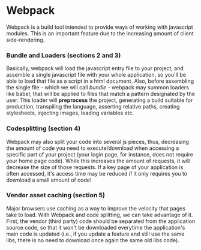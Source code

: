 # Webpack

Webpack is a build tool intended to provide ways of working with javascript modules.
This is an important feature due to the increasing amount of client side-rendering.

### Bundle and Loaders (sections 2 and 3)
Basically, webpack will load the javascript entry file to your project, and assemble a single javascript file with your whole application,
so you'll be able to load that file as a script in a html document.
Also, before assembling the single file - which we will call *bundle* - webpack may summon loaders like babel,
that will be applied to files that match a pattern designated by the user. This loader will **preprocess** the project,
generating a build suitable for production, transpiling the language, asserting relative paths, creating stylesheets,
injecting images, loading variables etc.

### Codesplitting (section 4)
Webpack may also split your code into several js pieces, thus, decreasing the amount of code you need to execute/download
when accessing a specific part of your project (your login page, for instance, does not require your home page code).
While this increases the amount of requests, it will decrease the size of those requests. If a key page of your application is often accessed,
it's access time may be reduced if it only requires you to download a small amount of code!

### Vendor asset caching (section 5)
Major browsers use caching as a way to improve the velocity that pages take to load. With Webpack and code splitting, we can take
advantage of it. First, the vendor (third party) code should be separated from the application source code, so that it won't be
downloaded everytime the application's main code is updated (i.e., if you update a feature and still use the same libs, there is
no need to download once again the same old libs code).
